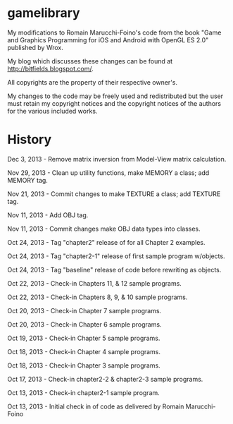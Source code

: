 gamelibrary
===========

My modifications to Romain Marucchi-Foino's code from the book "Game and
Graphics Programming for iOS and Android with OpenGL ES 2.0" published by
Wrox.

My blog which discusses these changes can be found at
http://bitfields.blogspot.com/.

All copyrights are the property of their respective owner's.

My changes to the code may be freely used and redistributed but the user
must retain my copyright notices and the copyright notices of the
authors for the various included works.

History
=======

Dec 3, 2013 - Remove matrix inversion from Model-View matrix calculation.

Nov 29, 2013 - Clean up utility functions, make MEMORY a class; add MEMORY tag.

Nov 21, 2013 - Commit changes to make TEXTURE a class; add TEXTURE tag.

Nov 11, 2013 - Add OBJ tag.

Nov 11, 2013 - Commit changes make OBJ data types into classes.

Oct 24, 2013 - Tag "chapter2" release of for all Chapter 2 examples.

Oct 24, 2013 - Tag "chapter2-1" release of first sample program w/objects.

Oct 24, 2013 - Tag "baseline" release of code before rewriting as objects.

Oct 22, 2013 - Check-in Chapters 11, & 12 sample programs.

Oct 22, 2013 - Check-in Chapters 8, 9, & 10 sample programs.

Oct 20, 2013 - Check-in Chapter 7 sample programs.

Oct 20, 2013 - Check-in Chapter 6 sample programs.

Oct 19, 2013 - Check-in Chapter 5 sample programs.

Oct 18, 2013 - Check-in Chapter 4 sample programs.

Oct 18, 2013 - Check-in Chapter 3 sample programs.

Oct 17, 2013 - Check-in chapter2-2 & chapter2-3 sample programs.

Oct 13, 2013 - Check-in chapter2-1 sample program.

Oct 13, 2013 - Initial check in of code as delivered by
               Romain Marucchi-Foino
